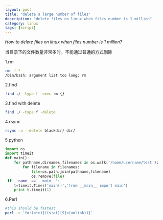 ```yaml
---
layout: post
title: "delete a large number of files"
description: "delete files on linux when files number is 1 million"
category: linux
tags: [script]
---
```


*How to delete files on linux when files number is 1 million?*

当目录下的文件数量非常多时，不能通过普通的方式删除

1.rm

```bash
rm -f *
/bin/bash: argument list too long: rm
```

2.find

```bash
find ./ -type f -exec rm {}
```

3.find with delete

```bash
find ./ -type f -delete
```

4.rsync

```bash
rsync -a --delete blackdir/ dir/
```

5.python

```python
import os
import timeit
def main():
    for pathname,dirnames,filenames in os.walk('/home/username/test'):
        for filename in filenames:
            file=os.path.join(pathname,filename)
            os.remove(file)
 if __name__=='__main__':
    t=timeit.Timer('main()','from __main__ import main')
    print t.timeit(1)
```

6.Perl

```bash
#this should be fastest
perl -e 'for(<*>){((stat)[9]<(unlink))}'
```